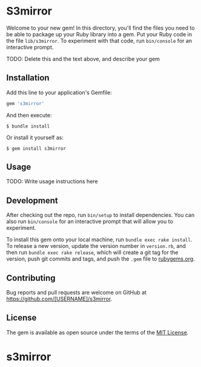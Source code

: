 # S3mirror

Welcome to your new gem! In this directory, you'll find the files you need to be able to package up your Ruby library into a gem. Put your Ruby code in the file `lib/s3mirror`. To experiment with that code, run `bin/console` for an interactive prompt.

TODO: Delete this and the text above, and describe your gem

## Installation

Add this line to your application's Gemfile:

```ruby
gem 's3mirror'
```

And then execute:

    $ bundle install

Or install it yourself as:

    $ gem install s3mirror

## Usage

TODO: Write usage instructions here

## Development

After checking out the repo, run `bin/setup` to install dependencies. You can also run `bin/console` for an interactive prompt that will allow you to experiment.

To install this gem onto your local machine, run `bundle exec rake install`. To release a new version, update the version number in `version.rb`, and then run `bundle exec rake release`, which will create a git tag for the version, push git commits and tags, and push the `.gem` file to [rubygems.org](https://rubygems.org).

## Contributing

Bug reports and pull requests are welcome on GitHub at https://github.com/[USERNAME]/s3mirror.


## License

The gem is available as open source under the terms of the [MIT License](https://opensource.org/licenses/MIT).
# s3mirror
